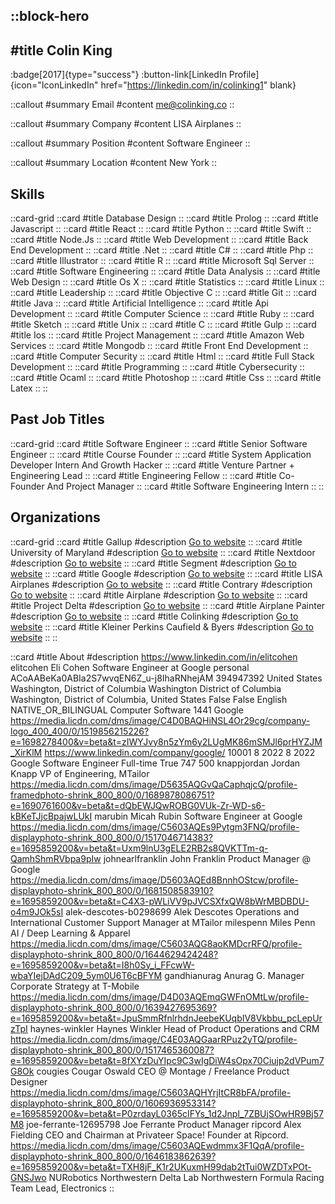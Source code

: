 ::block-hero
---
#title
Colin King
---

:badge[2017]{type="success"}
:button-link[LinkedIn Profile]{icon="IconLinkedIn" href="https://linkedin.com/in/colinking1" blank}

::callout
#summary
Email
#content
me@colinking.co
::

::callout
#summary
Company
#content
LISA Airplanes
::

::callout
#summary
Position
#content
Software Engineer
::

::callout
#summary
Location
#content
New York
::

## Skills
::card-grid
::card
#title
Database Design
::
::card
#title
Prolog
::
::card
#title
Javascript
::
::card
#title
React
::
::card
#title
Python
::
::card
#title
Swift
::
::card
#title
Node.Js
::
::card
#title
Web Development
::
::card
#title
Back End Development
::
::card
#title
.Net
::
::card
#title
C#
::
::card
#title
Php
::
::card
#title
Illustrator
::
::card
#title
R
::
::card
#title
Microsoft Sql Server
::
::card
#title
Software Engineering
::
::card
#title
Data Analysis
::
::card
#title
Web Design
::
::card
#title
Os X
::
::card
#title
Statistics
::
::card
#title
Linux
::
::card
#title
Leadership
::
::card
#title
Objective C
::
::card
#title
Git
::
::card
#title
Java
::
::card
#title
Artificial Intelligence
::
::card
#title
Api Development
::
::card
#title
Computer Science
::
::card
#title
Ruby
::
::card
#title
Sketch
::
::card
#title
Unix
::
::card
#title
C
::
::card
#title
Gulp
::
::card
#title
Ios
::
::card
#title
Project Management
::
::card
#title
Amazon Web Services
::
::card
#title
Mongodb
::
::card
#title
Front End Development
::
::card
#title
Computer Security
::
::card
#title
Html
::
::card
#title
Full Stack Development
::
::card
#title
Programming
::
::card
#title
Cybersecurity
::
::card
#title
Ocaml
::
::card
#title
Photoshop
::
::card
#title
Css
::
::card
#title
Latex
::
::

## Past Job Titles
::card-grid
::card
#title
Software Engineer
::
::card
#title
Senior Software Engineer
::
::card
#title
Course Founder
::
::card
#title
System Application Developer Intern And Growth Hacker
::
::card
#title
Venture Partner + Engineering Lead
::
::card
#title
Engineering Fellow
::
::card
#title
Co-Founder And Project Manager
::
::card
#title
Software Engineering Intern
::
::

## Organizations
::card-grid
::card
#title
Gallup
#description
[Go to website](gallup.com)
::
::card
#title
University of Maryland
#description
[Go to website](umd.edu)
::
::card
#title
Nextdoor
#description
[Go to website](nextdoor.com)
::
::card
#title
Segment
#description
[Go to website](segment.com)
::
::card
#title
Google
#description
[Go to website](google.com)
::
::card
#title
LISA Airplanes
#description
[Go to website](lisa-airplanes.com)
::
::card
#title
Contrary
#description
[Go to website](contrarycap.com)
::
::card
#title
Airplane
#description
[Go to website](airplane.dev)
::
::card
#title
Project Delta
#description
[Go to website](projectdelta.io)
::
::card
#title
Airplane Painter
#description
[Go to website](airplane.aero)
::
::card
#title
Colinking
#description
[Go to website](colinking.co)
::
::card
#title
Kleiner Perkins Caufield & Byers
#description
[Go to website](kpcb.com)
::
::

::card
#title
About
#description
https://www.linkedin.com/in/elitcohen elitcohen Eli Cohen Software Engineer at Google personal ACoAABeKa0ABIa2S7wvqEN6Z_u-j8IhaRNhejAM 394947392 United States Washington, District of Columbia Washington District of Columbia Washington, District of Columbia, United States False False English NATIVE_OR_BILINGUAL Computer Software 1441 Google https://media.licdn.com/dms/image/C4D0BAQHiNSL4Or29cg/company-logo_400_400/0/1519856215226?e=1698278400&v=beta&t=zIWYJvy8n5zYm6y2LUgMK86mSMJl6prHYZJM_XirKlM https://www.linkedin.com/company/google/ 10001 8 2022 8 2022 Google Software Engineer Full-time True 747 500 knappjordan Jordan Knapp VP of Engineering, MTailor https://media.licdn.com/dms/image/D5635AQGvQaCaphqjcQ/profile-framedphoto-shrink_800_800/0/1689878086751?e=1690761600&v=beta&t=dQbEWJQwROBG0VUk-Zr-WD-s6-kBKeTJjcBpajwLUkI marubin Micah Rubin Software Engineer at Google https://media.licdn.com/dms/image/C5603AQEs9Pytgm3FNQ/profile-displayphoto-shrink_800_800/0/1517046714383?e=1695859200&v=beta&t=Uxm9lnU3gELE2RB2s8QVKTTm-q-QamhShmRVbpa9pIw johnearlfranklin John Franklin Product Manager @ Google https://media.licdn.com/dms/image/D5603AQEd8BnnhOStcw/profile-displayphoto-shrink_800_800/0/1681508583910?e=1695859200&v=beta&t=C4X3-pWLiVV9pJVCSXfxQW8bWrMBDBDU-o4m9JOk5sI alek-descotes-b0298699 Alek Descotes Operations and International Customer Support Manager at MTailor milespenn Miles Penn AI / Deep Learning & Apparel https://media.licdn.com/dms/image/C5603AQG8aoKMDcrRFQ/profile-displayphoto-shrink_800_800/0/1644629424248?e=1695859200&v=beta&t=I8h0Sy_i_FFcwW-wbaYIejDAdC209_5ym0U6T6cBFYM gandhianurag Anurag G. Manager Corporate Strategy at T-Mobile https://media.licdn.com/dms/image/D4D03AQEmqGWFnOMtLw/profile-displayphoto-shrink_800_800/0/1639427695369?e=1695859200&v=beta&t=JpuSmmRfnlrhdnJeebeKUqbIV8Vkbbu_pcLepUrzTpI haynes-winkler Haynes Winkler Head of Product Operations and CRM https://media.licdn.com/dms/image/C4E03AQGaarRPuz2yTQ/profile-displayphoto-shrink_800_800/0/1517465360087?e=1695859200&v=beta&t=8fXYzDuYIpc9C3wIgDiW4sOpx70Ciujp2dVPum7G8Ok cougies Cougar Oswald CEO @ Montage / Freelance Product Designer https://media.licdn.com/dms/image/C5603AQHYrjItCR8bFA/profile-displayphoto-shrink_800_800/0/1606936953314?e=1695859200&v=beta&t=P0zrdayL0365cIFYs_1d2Jnpl_7ZBUjSOwHR9Bj57M8 joe-ferrante-12695798 Joe Ferrante Product Manager ripcord Alex Fielding CEO and Chairman at Privateer Space! Founder at Ripcord. https://media.licdn.com/dms/image/C5603AQEwdmmx3F1QqA/profile-displayphoto-shrink_800_800/0/1646183862639?e=1695859200&v=beta&t=TXH8jF_K1r2UKuxmH99dab2tTui0WZDTxPOt-GNSJwo NURobotics Northwestern Delta Lab Northwestern Formula Racing Team Lead, Electronics
::
